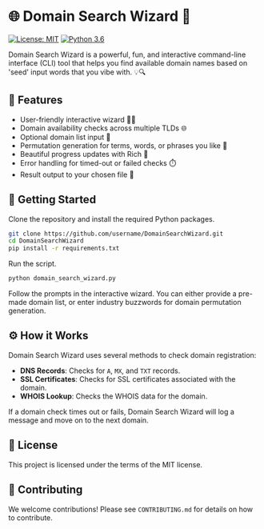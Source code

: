 # 🌐 Domain Search Wizard 🔮

[![License: MIT](https://img.shields.io/badge/License-MIT-blue.svg)](https://opensource.org/licenses/MIT)
[![Python 3.6](https://img.shields.io/badge/python-3.6-blue.svg)](https://www.python.org/downloads/release/python-360/)


Domain Search Wizard is a powerful, fun, and interactive command-line interface (CLI) tool that helps you find available domain names based on 'seed' input words that you vibe with. 💡🔍 

 

## 🎩 Features

- User-friendly interactive wizard 🧙‍♂️
- Domain availability checks across multiple TLDs 🌐
- Optional domain list input 📝
- Permutation generation for terms, words, or phrases you like 🔄
- Beautiful progress updates with Rich 🎨
- Error handling for timed-out or failed checks ⏱️
- Result output to your chosen file 📂

## 🚀 Getting Started

Clone the repository and install the required Python packages.

```bash
git clone https://github.com/username/DomainSearchWizard.git
cd DomainSearchWizard
pip install -r requirements.txt
```

Run the script.

```bash
python domain_search_wizard.py
```

Follow the prompts in the interactive wizard. You can either provide a pre-made domain list, or enter industry buzzwords for domain permutation generation.

## ⚙️ How it Works

Domain Search Wizard uses several methods to check domain registration:

- **DNS Records**: Checks for `A`, `MX`, and `TXT` records.
- **SSL Certificates**: Checks for SSL certificates associated with the domain.
- **WHOIS Lookup**: Checks the WHOIS data for the domain.

If a domain check times out or fails, Domain Search Wizard will log a message and move on to the next domain.

## 💼 License

This project is licensed under the terms of the MIT license.

## 🤝 Contributing

We welcome contributions! Please see `CONTRIBUTING.md` for details on how to contribute.
